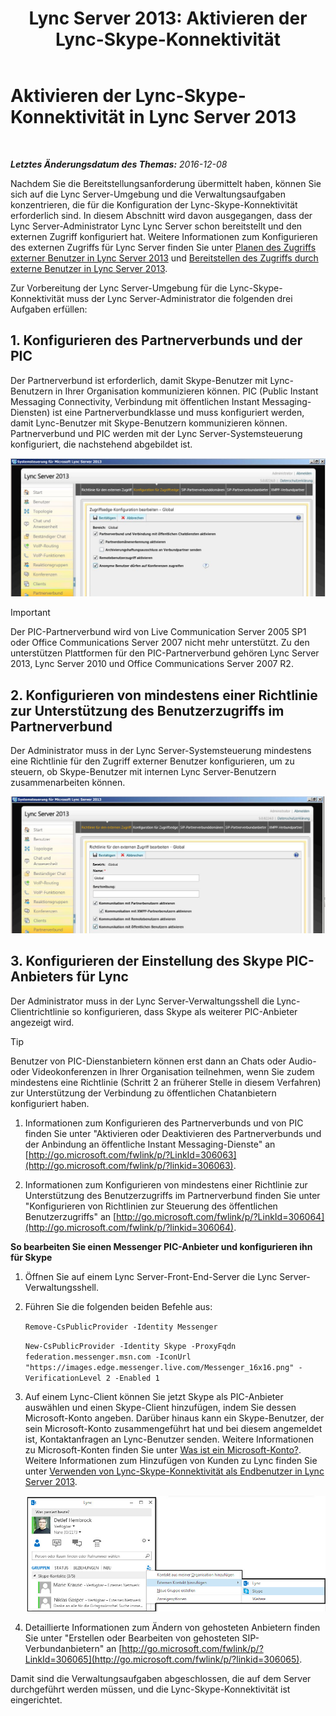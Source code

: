 ﻿---
title: 'Lync Server 2013: Aktivieren der Lync-Skype-Konnektivität'
TOCTitle: Aktivieren der Lync-Skype-Konnektivität
ms:assetid: 34c4db3e-582f-41fb-85c4-3438ae02f09f
ms:mtpsurl: https://technet.microsoft.com/de-de/library/Dn440170(v=OCS.15)
ms:contentKeyID: 59373617
ms.date: 12/10/2016
mtps_version: v=OCS.15
ms.translationtype: HT
---

# Aktivieren der Lync-Skype-Konnektivität in Lync Server 2013

 

_**Letztes Änderungsdatum des Themas:** 2016-12-08_

Nachdem Sie die Bereitstellungsanforderung übermittelt haben, können Sie sich auf die Lync Server-Umgebung und die Verwaltungsaufgaben konzentrieren, die für die Konfiguration der Lync-Skype-Konnektivität erforderlich sind. In diesem Abschnitt wird davon ausgegangen, dass der Lync Server-Administrator Lync Lync Server schon bereitstellt und den externen Zugriff konfiguriert hat. Weitere Informationen zum Konfigurieren des externen Zugriffs für Lync Server finden Sie unter [Planen des Zugriffs externer Benutzer in Lync Server 2013](lync-server-2013-planning-for-external-user-access.md) und [Bereitstellen des Zugriffs durch externe Benutzer in Lync Server 2013](lync-server-2013-deploying-external-user-access.md).

Zur Vorbereitung der Lync Server-Umgebung für die Lync-Skype-Konnektivität muss der Lync Server-Administrator die folgenden drei Aufgaben erfüllen:

## 1\. Konfigurieren des Partnerverbunds und der PIC

Der Partnerverbund ist erforderlich, damit Skype-Benutzer mit Lync-Benutzern in Ihrer Organisation kommunizieren können. PIC (Public Instant Messaging Connectivity, Verbindung mit öffentlichen Instant Messaging-Diensten) ist eine Partnerverbundklasse und muss konfiguriert werden, damit Lync-Benutzer mit Skype-Benutzern kommunizieren können. Partnerverbund und PIC werden mit der Lync Server-Systemsteuerung konfiguriert, die nachstehend abgebildet ist.

![Anzeigen von PIC](images/Dn440170.451b94e3-0b38-488c-835f-1f25690e8074(OCS.15).jpg "Anzeigen von PIC")


> [!IMPORTANT]
> Der PIC-Partnerverbund wird von Live Communication Server 2005 SP1 oder Office Communications Server 2007 nicht mehr unterstützt. Zu den unterstützen Plattformen für den PIC-Partnerverbund gehören Lync Server 2013, Lync Server 2010 und Office Communications Server 2007 R2.



## 2\. Konfigurieren von mindestens einer Richtlinie zur Unterstützung des Benutzerzugriffs im Partnerverbund

Der Administrator muss in der Lync Server-Systemsteuerung mindestens eine Richtlinie für den Zugriff externer Benutzer konfigurieren, um zu steuern, ob Skype-Benutzer mit internen Lync Server-Benutzern zusammenarbeiten können.

![Richtlinien](images/Dn440170.8fd46ad1-9749-422c-8c47-c16ac9032cdb(OCS.15).jpg "Richtlinien")

## 3\. Konfigurieren der Einstellung des Skype PIC-Anbieters für Lync

Der Administrator muss in der Lync Server-Verwaltungsshell die Lync-Clientrichtlinie so konfigurieren, dass Skype als weiterer PIC-Anbieter angezeigt wird.


> [!TIP]
> Benutzer von PIC-Dienstanbietern können erst dann an Chats oder Audio- oder Videokonferenzen in Ihrer Organisation teilnehmen, wenn Sie zudem mindestens eine Richtlinie (Schritt 2 an früherer Stelle in diesem Verfahren) zur Unterstützung der Verbindung zu öffentlichen Chatanbietern konfiguriert haben.



1.  Informationen zum Konfigurieren des Partnerverbunds und von PIC finden Sie unter "Aktivieren oder Deaktivieren des Partnerverbunds und der Anbindung an öffentliche Instant Messaging-Dienste" an [http://go.microsoft.com/fwlink/p/?LinkId=306063](http://go.microsoft.com/fwlink/p/?linkid=306063).

2.  Informationen zum Konfigurieren von mindestens einer Richtlinie zur Unterstützung des Benutzerzugriffs im Partnerverbund finden Sie unter "Konfigurieren von Richtlinien zur Steuerung des öffentlichen Benutzerzugriffs" an [http://go.microsoft.com/fwlink/p/?LinkId=306064](http://go.microsoft.com/fwlink/p/?linkid=306064).

**So bearbeiten Sie einen Messenger PIC-Anbieter und konfigurieren ihn für Skype**

1.  Öffnen Sie auf einem Lync Server-Front-End-Server die Lync Server-Verwaltungsshell.

2.  Führen Sie die folgenden beiden Befehle aus:
    
    `Remove-CsPublicProvider -Identity Messenger`
    
    `New-CsPublicProvider -Identity Skype -ProxyFqdn federation.messenger.msn.com -IconUrl "https://images.edge.messenger.live.com/Messenger_16x16.png" -VerificationLevel 2 -Enabled 1`

3.  Auf einem Lync-Client können Sie jetzt Skype als PIC-Anbieter auswählen und einen Skype-Client hinzufügen, indem Sie dessen Microsoft-Konto angeben. Darüber hinaus kann ein Skype-Benutzer, der sein Microsoft-Konto zusammengeführt hat und bei diesem angemeldet ist, Kontaktanfragen an Lync-Benutzer senden. Weitere Informationen zu Microsoft-Konten finden Sie unter [Was ist ein Microsoft-Konto?](https://support.skype.com/de/faq/fa12059/what-is-a-microsoft-account). Weitere Informationen zum Hinzufügen von Kunden zu Lync finden Sie unter [Verwenden von Lync-Skype-Konnektivität als Endbenutzer in Lync Server 2013](lync-server-2013-using-lync-skype-connectivity-as-an-end-user.md).
    
    ![Hinzufügen eines Skype-Kontakts](images/Dn440170.df0e6ed9-2374-4dfa-a815-87281989487c(OCS.15).jpg "Hinzufügen eines Skype-Kontakts")

4.  Detaillierte Informationen zum Ändern von gehosteten Anbietern finden Sie unter "Erstellen oder Bearbeiten von gehosteten SIP-Verbundanbietern" an [http://go.microsoft.com/fwlink/p/?LinkId=306065](http://go.microsoft.com/fwlink/p/?linkid=306065).

Damit sind die Verwaltungsaufgaben abgeschlossen, die auf dem Server durchgeführt werden müssen, und die Lync-Skype-Konnektivität ist eingerichtet.

